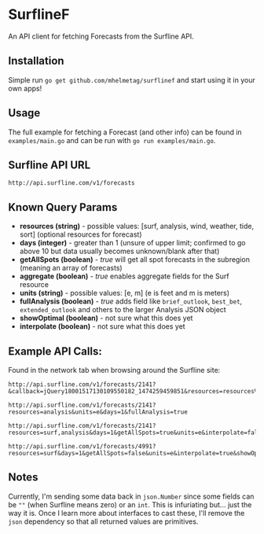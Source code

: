 # SurflineF

An API client for fetching Forecasts from the Surfline API.

## Installation

Simple run `go get github.com/mhelmetag/surflinef` and start using it in your own apps!

## Usage

The full example for fetching a Forecast (and other info) can be found in `examples/main.go` and can be run with `go run examples/main.go`.

## Surfline API URL

```
http://api.surfline.com/v1/forecasts
```

## Known Query Params

*   **resources (string)** - possible values: \[surf, analysis, wind, weather, tide, sort\] (optional resources for forecast)
*   **days (integer)** - greater than 1 (unsure of upper limit; confirmed to go above 10 but data usually becomes unknown/blank after that)
*   **getAllSpots (boolean)** -  *true* will get all spot forecasts in the subregion (meaning an array of forecasts)
*   **aggregate (boolean)** -  *true* enables aggregate fields for the Surf resource
*   **units (string)** - possible values: \[e, m\] (e is feet and m is meters)
*   **fullAnalysis (boolean)** - *true* adds field like `brief_outlook`, `best_bet`, `extended_outlook` and others to the larger Analysis JSON object
*   **showOptimal (boolean)** - not sure what this does yet
*   **interpolate (boolean)** - not sure what this does yet

## Example API Calls:

Found in the network tab when browsing around the Surfline site:
```
http://api.surfline.com/v1/forecasts/2141?&callback=jQuery18001517130109550182_1474259459851&resources=resources%3Dwind%2Csurf%2Canalysis%2Cweather%2Ctide%2Csort&days=17&aggregate=true&units=e&_=1474259492858

http://api.surfline.com/v1/forecasts/2141?resources=analysis&units=e&days=1&fullAnalysis=true

http://api.surfline.com/v1/forecasts/2141?resources=surf,analysis&days=1&getAllSpots=true&units=e&interpolate=false&showOptimal=false

http://api.surfline.com/v1/forecasts/4991?resources=surf&days=1&getAllSpots=false&units=e&interpolate=true&showOptimal=false
```

## Notes

Currently, I'm sending some data back in `json.Number` since some fields can be `""` (when Surfline means zero) or an `int`. This is infuriating but... just the way it is. Once I learn more about interfaces to cast these, I'll remove the `json` dependency so that all returned values are primitives.
